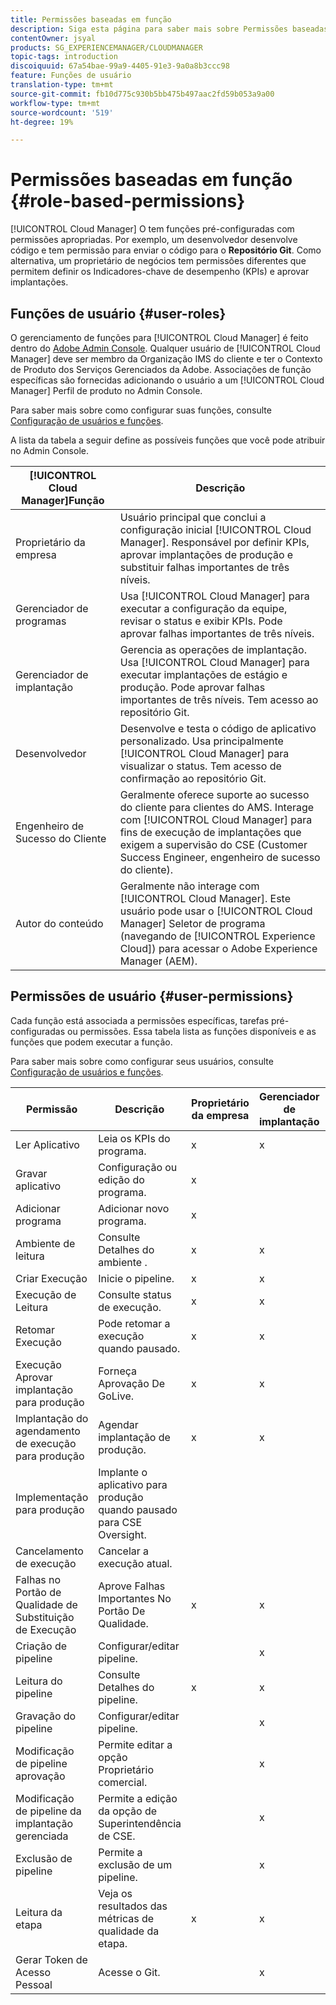 ```yaml
---
title: Permissões baseadas em função
description: Siga esta página para saber mais sobre Permissões baseadas em funções.
contentOwner: jsyal
products: SG_EXPERIENCEMANAGER/CLOUDMANAGER
topic-tags: introduction
discoiquuid: 67a54bae-99a9-4405-91e3-9a0a8b3ccc98
feature: Funções de usuário
translation-type: tm+mt
source-git-commit: fb10d775c930b5bb475b497aac2fd59b053a9a00
workflow-type: tm+mt
source-wordcount: '519'
ht-degree: 19%

---
```



# Permissões baseadas em função {#role-based-permissions}

[!UICONTROL Cloud Manager] O tem funções pré-configuradas com permissões apropriadas. Por exemplo, um desenvolvedor desenvolve código e tem permissão para enviar o código para o **Repositório Git**. Como alternativa, um proprietário de negócios tem permissões diferentes que permitem definir os Indicadores-chave de desempenho (KPIs) e aprovar implantações.

## Funções de usuário {#user-roles}

O gerenciamento de funções para [!UICONTROL Cloud Manager] é feito dentro do [Adobe Admin Console](https://helpx.adobe.com/br/enterprise/using/admin-console.html). Qualquer usuário de [!UICONTROL Cloud Manager] deve ser membro da Organização IMS do cliente e ter o Contexto de Produto dos Serviços Gerenciados da Adobe. Associações de função específicas são fornecidas adicionando o usuário a um [!UICONTROL Cloud Manager] Perfil de produto no Admin Console.

Para saber mais sobre como configurar suas funções, consulte [Configuração de usuários e funções](setting-up-users-and-roles.md).

A lista da tabela a seguir define as possíveis funções que você pode atribuir no Admin Console.

| **[!UICONTROL Cloud Manager]Função** | **Descrição** |
|---|---|
| Proprietário da empresa | Usuário principal que conclui a configuração inicial [!UICONTROL Cloud Manager]. Responsável por definir KPIs, aprovar implantações de produção e substituir falhas importantes de três níveis. |
| Gerenciador de programas | Usa [!UICONTROL Cloud Manager] para executar a configuração da equipe, revisar o status e exibir KPIs. Pode aprovar falhas importantes de três níveis. |
| Gerenciador de implantação | Gerencia as operações de implantação. Usa [!UICONTROL Cloud Manager] para executar implantações de estágio e produção. Pode aprovar falhas importantes de três níveis. Tem acesso ao repositório Git. |
| Desenvolvedor | Desenvolve e testa o código de aplicativo personalizado. Usa principalmente [!UICONTROL Cloud Manager] para visualizar o status. Tem acesso de confirmação ao repositório Git. |
| Engenheiro de Sucesso do Cliente | Geralmente oferece suporte ao sucesso do cliente para clientes do AMS. Interage com [!UICONTROL Cloud Manager] para fins de execução de implantações que exigem a supervisão do CSE (Customer Success Engineer, engenheiro de sucesso do cliente). |
| Autor do conteúdo | Geralmente não interage com [!UICONTROL Cloud Manager]. Este usuário pode usar o [!UICONTROL Cloud Manager] Seletor de programa (navegando de [!UICONTROL Experience Cloud]) para acessar o Adobe Experience Manager (AEM). |

## Permissões de usuário {#user-permissions}

Cada função está associada a permissões específicas, tarefas pré-configuradas ou permissões. Essa tabela lista as funções disponíveis e as funções que podem executar a função.

Para saber mais sobre como configurar seus usuários, consulte [Configuração de usuários e funções](setting-up-users-and-roles.md).

| Permissão | Descrição | Proprietário da empresa | Gerenciador de implantação | Gerenciador de programas | Desenvolvedor | CSE |
|--- |--- |--- |--- |--- |--- |--- |
| Ler Aplicativo | Leia os KPIs do programa. | x | x | x | x | x |
| Gravar aplicativo | Configuração ou edição do programa. | x |  |  |  |  |
| Adicionar programa | Adicionar novo programa. | x |  |  |  |  |
| Ambiente de leitura | Consulte Detalhes do ambiente . | x | x | x | x | x |
| Criar Execução | Inicie o pipeline. | x | x | x |  |  |
| Execução de Leitura | Consulte status de execução. | x | x | x | x | x |
| Retomar Execução | Pode retomar a execução quando pausado. | x | x | x |  | x |
| Execução Aprovar implantação para produção | Forneça Aprovação De GoLive. | x | x | x |  |  |
| Implantação do agendamento de execução para produção | Agendar implantação de produção. | x | x | x |  | x |
| Implementação para produção | Implante o aplicativo para produção quando pausado para CSE Oversight. |  |  |  |  | x |
| Cancelamento de execução | Cancelar a execução atual. |  |  | x |  |  |
| Falhas no Portão de Qualidade de Substituição de Execução | Aprove Falhas Importantes No Portão De Qualidade. | x | x | x |  |  |
| Criação de pipeline | Configurar/editar pipeline. |  | x |  |  |  |
| Leitura do pipeline | Consulte Detalhes do pipeline. | x | x | x | x | x |
| Gravação do pipeline | Configurar/editar pipeline. |  | x |  |  |  |
| Modificação de pipeline aprovação | Permite editar a opção Proprietário comercial. |  | x |  |  |  |
| Modificação de pipeline da implantação gerenciada | Permite a edição da opção de Superintendência de CSE. |  | x |  |  |  |
| Exclusão de pipeline | Permite a exclusão de um pipeline. |  | x |  |  |  |
| Leitura da etapa | Veja os resultados das métricas de qualidade da etapa. | x | x | x | x | x |
| Gerar Token de Acesso Pessoal | Acesse o Git. |  | x |  | x |  |


